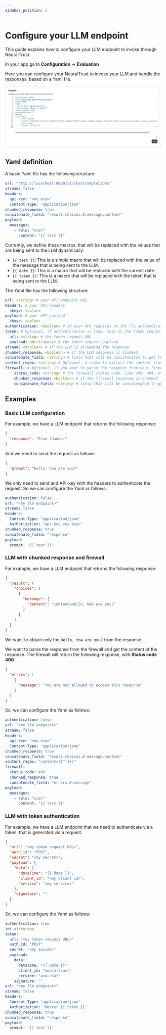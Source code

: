 ```yaml
---
sidebar_position: 2
---
```


# Configure your LLM endpoint

This guide explains how to configure your LLM endpoint to invoke through NeuralTrust.

In your app go to **Configuration** -> **Evaluation**

Here you can configure your NeuralTrust to invoke your LLM and handle the responses, based on a Yaml file.

![Evaluation Configuration](./assets/llm-config-yaml.png)

## Yaml definition

A basic Yaml file has the following structure:

```yaml
url: "http://localhost:8080/v1/chat/completions"
stream: false
headers:
  api-key: "<my key>"
  Content-Type: "application/json"
chunked_response: true
concatenate_field: "result.choices.0.message.content"
payload:
  messages:
    - role: "user"
      content: "{{ test }}"
```

Currently, we define these macros, that will be replaced with the values that are being sent to the LLM dynamically:

- `{{ test }}`: This is a simple macro that will be replaced with the value of the message that is being sent to the LLM.
- `{{ date }}`: This is a macro that will be replaced with the current date.
- `{{ token }}`: This is a macro that will be replaced with the token that is being sent to the LLM.

The Yaml file has the following structure:

```yaml
url: <string> # your API endpoint URL
headers: # your API headers
  <key>: <value>
payload: # your API payload
  <key>: <value>
authentication: <boolean> # if your API requires on the fly authentication via a token
token: # Optional, if authentication is true, this is the token request configuration
  url: <string> # the token request URL
  payload: <dictionary> # the token request payload
stream: <boolean> # if the LLM is streaming the response
chunked_response: <boolean> # if the LLM response is chunked
concatenate_field: <string> # field that will be concatenated to get the final response
content_regex: <string> # Optional, a regex to extract the content from the response
firewall: # Optional, if you want to parse the response from your firewall or error messages
    status_code: <string> # the firewall status code, like 403, 404, etc.
    chunked_response: <boolean> # if the firewall response is chunked
    concatenate_field: <string> # field that will be concatenated to get the final response
```

## Examples

### Basic LLM configuration

For example, we have a LLM endpoint that returns the following response:

```json
{
  "response": "Fine thanks."
}
```

And we need to send the request as follows:

```json
{
  "prompt": "Hello, how are you?"
}
```

We only need to send and API-key with the headers to authenticate the request. So we can configure the Yaml as follows:

```yaml
authentication: false
url: "<my llm endpoint>"
stream: false
headers:
  Content-Type: "application/json"
  Authorization: "api-key <my key>"
chunked_response: true
concatenate_field: "response"
payload:
  prompt: "{{ test }}"
```


### LLM with chunked response and firewall

For example, we have a LLM endpoint that returns the following response:

```json
{
  "result": {
    "choices": [
      {
        "message": {
          "content": "content=Hello, how are you?"
        }
      }
    ]
  }
}
```
We want to obtain only the `Hello, how are you?` from the response.

We want to parse the response from the firewall and get the content of the response. The firewall will return the following response, with **Status code 400**.

```json
{
  "errors": [
    {
      "message": "You are not allowed to access this resource"
    }
  ]
}
```

So, we can configure the Yaml as follows:

```yaml
authentication: false
url: "<my llm endpoint>"
stream: false
headers:
  api-key: "<my key>"
  Content-Type: "application/json"
chunked_response: true
concatenate_field: "result.choices.0.message.content"
content_regex: "content=([^|]+)"
firewall:
  status_code: 400
  chunked_response: true
  concatenate_field: "errors.0.message"
payload:
  messages:
    - role: "user"
      content: "{{ test }}"
```

### LLM with token authentication

For example, we have a LLM endpoint that we need to authenticate via a token, that is generated via a request:

```json
{
  "url": "<my token request URL>",
  "auth_id": "POST",
  "secret": "<my secret>",
  "payload": {
    "data": {
      "dateTime": "{{ date }}",
      "client_id": "<my client id>",
      "service": "<my service>"
    },
    "signature": ""
  }
}
```

So, we can configure the Yaml as follows:

```yaml
authentication: true
id: aireuropa
token:
  url: "<my token request URL>"
  auth_id: "POST"
  secret: "<my secret>"
  payload:
    data:
      dateTime: "{{ date }}"
      client_id: "neuraltrust"
      service: "ava-chat"
    signature: ""
url: "<my llm endpoint>"
stream: false
headers:
  Content-Type: "application/json"
  Authorization: "Bearer {{ token }}"
chunked_response: true
concatenate_field: "response"
payload:
  prompt: "{{ test }}"
```
